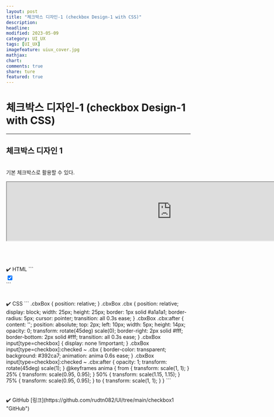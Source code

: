 ```yaml
---
layout: post
title: "체크박스 디자인-1 (checkbox Design-1 with CSS)"
description:
headline:
modified: 2023-05-09
category: UI_UX
tags: [UI_UX]
imagefeature: uiux_cover.jpg
mathjax:
chart:
comments: true
share: ture
featured: true
---
```


# 체크박스 디자인-1 (checkbox Design-1 with CSS)

---------------------------------------


## 체크박스 디자인 1
<br/>
기본 체크박스로 활용할 수 있다.   
<br/>
<iframe src="https://rudtn082.github.io/UI/checkbox1/checkbox1.html" width="900" height="160" style="margin: 15px auto; display: block;"></iframe>
<br/>
<br/>
<br/>
✔️ HTML  
```
<div class="cbxBox">
    <input checked="" type="checkbox" id="cb1">
    <label for="cb1" class="cbx"></label>
</div>
```
<br/>
<br/>
<br/>
✔️ CSS  
```
.cbxBox {
    position: relative;
}
.cbxBox .cbx {
    position: relative;
    display: block;
    width: 25px;
    height: 25px;
    border: 1px solid #a1a1a1;
    border-radius: 5px;
    cursor: pointer;
    transition: all 0.3s ease;
}
.cbxBox .cbx:after {
    content: '';
    position: absolute;
    top: 2px;
    left: 10px;
    width: 5px;
    height: 14px;
    opacity: 0;
    transform: rotate(45deg) scale(0);
    border-right: 2px solid #fff;
    border-bottom: 2px solid #fff;
    transition: all 0.3s ease;
}
.cbxBox input[type=checkbox] {
    display: none !important;
}
.cbxBox input[type=checkbox]:checked ~ .cbx {
    border-color: transparent;
    background: #392ca7;
    animation: anima 0.6s ease;
}
.cbxBox input[type=checkbox]:checked ~ .cbx:after {
    opacity: 1;
    transform: rotate(45deg) scale(1);
}
@keyframes anima {
    from {
        transform: scale(1, 1);
    }
    25% {
        transform: scale(0.95, 0.95);
    }
    50% {
        transform: scale(1.15, 1.15);
    }
    75% {
        transform: scale(0.95, 0.95);
    }
    to {
        transform: scale(1, 1);
    }
}
```
<br/>
<br/>
<br/>
✔️ GitHub  
[링크](https://github.com/rudtn082/UI/tree/main/checkbox1 "GitHub")  
